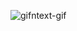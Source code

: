 ![gifntext-gif](https://user-images.githubusercontent.com/78004251/118238719-823ea080-b45e-11eb-85bc-be7cd73b9f05.gif)
